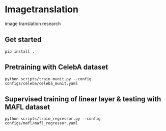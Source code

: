 # Imagetranslation
image translation research

## Get started
`pip install .`

## Pretraining with CelebA dataset

`python scripts/train_munit.py --config configs/celeba/celeba_munit.yaml` 

## Supervised training of linear layer & testing with MAFL dataset
`python scripts/train_regressor.py --config configs/mafl/mafl_regressor.yaml`

